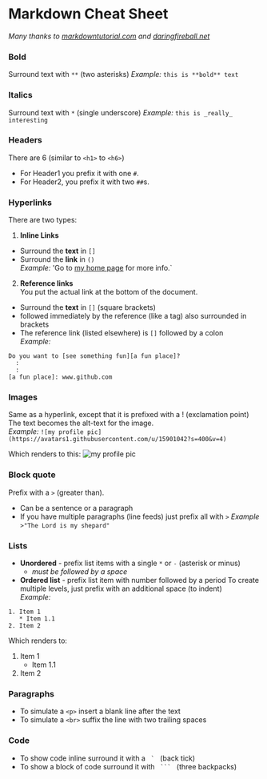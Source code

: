 # Markdown Cheat Sheet

_Many thanks to [markdowntutorial.com](www.markdowntutorial.com) and [daringfireball.net](daringfireball.net/projects/markdown/)_

### Bold
Surround text with `**` \(two asterisks)
_Example:_ `this is **bold** text`

### Italics
Surround text with `*` \(single underscore)
_Example:_ `this is _really_ interesting`

### Headers 
There are 6 \(similar to `<h1>` to `<h6>`)
- For Header1 you prefix it with one `#`.
- For Header2, you prefix it with two `##`s.

### Hyperlinks  
There are two types:  

1. **Inline Links**  
  - Surround the **text** in `[]`
  - Surround the **link** in `()`  
 _Example:_  'Go to [my home page](dickdonohue.com) for more info.`

2. **Reference links**    
You put the actual link at the bottom of the document.
  * Surround the **text** in `[]` \(square brackets)
  * followed immediately by the reference \(like a tag\) also surrounded in brackets
  * The reference link \(listed elsewhere) is `[]` followed by a colon  
 _Example:_  
```
Do you want to [see something fun][a fun place]?  
  :
  :
[a fun place]: www.github.com
```


### Images  
Same as a hyperlink, except that it is prefixed with a \! \(exclamation point)
The text becomes the alt-text for the image.  
_Example:_ `![my profile pic](https://avatars1.githubusercontent.com/u/15901042?s=400&v=4)`

Which renders to this: 
![my profile pic](https://avatars1.githubusercontent.com/u/15901042?s=400&v=4)

### Block quote  
Prefix with a `>` \(greater than).  
* Can be a sentence or a paragraph
* If you have multiple paragraphs (line feeds) just prefix all with `>`
_Example_    
`>"The Lord is my shepard"`

### Lists  
* **Unordered** - prefix list items with a single `*`  or `-` \(asterisk or minus)  
  * _must be followed by a space_
* **Ordered list** - prefix list item with number followed by a period
To create multiple levels, just prefix with an additional space \(to indent)  
_Example:_ 
```
1. Item 1
   * Item 1.1
2. Item 2 
```
Which renders to:  
1. Item 1
   * Item 1.1
2. Item 2 
 

### Paragraphs  
* To simulate a `<p>` insert a blank line after the text
* To simulate a `<br>` suffix the line with two trailing spaces

### Code  
* To show code inline surround it with a  ```  `  ``` (back tick)
* To show a block of code surround it with `  ```  ` (three backpacks)

